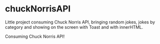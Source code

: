 # chuckNorrisAPI

Little project consuming Chuck Norris API,  bringing random jokes, jokes by category and showing on the screen with Toast and with innerHTML.

Consuming Chuck Norris API!
